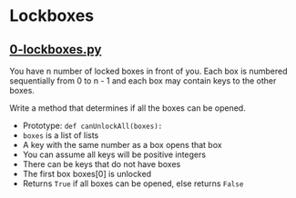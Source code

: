 # Lockboxes

## [0-lockboxes.py](https://github.com/awinabaab/alx-interview/blob/main/0x01-lockboxes/0-lockboxes.py)
You have n number of locked boxes in front of you. Each box is numbered sequentially from 0 to n - 1 and each box may contain keys to the other boxes.

Write a method that determines if all the boxes can be opened.
  - Prototype: `def canUnlockAll(boxes):`
  - `boxes` is a list of lists
  - A key with the same number as a box opens that box
  - You can assume all keys will be positive integers
  - There can be keys that do not have boxes
  - The first box boxes[0] is unlocked
  - Returns `True` if all boxes can be opened, else returns `False`
